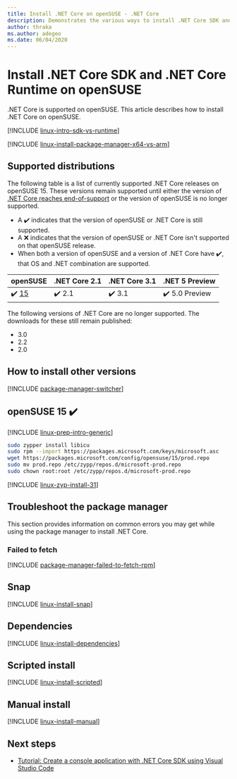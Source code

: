 ```yaml
---
title: Install .NET Core on openSUSE - .NET Core
description: Demonstrates the various ways to install .NET Core SDK and .NET Core Runtime on openSUSE.
author: thraka
ms.author: adegeo
ms.date: 06/04/2020
---
```


# Install .NET Core SDK and .NET Core Runtime on openSUSE

.NET Core is supported on openSUSE. This article describes how to install .NET Core on openSUSE.

[!INCLUDE [linux-intro-sdk-vs-runtime](includes/linux-intro-sdk-vs-runtime.md)]

[!INCLUDE [linux-install-package-manager-x64-vs-arm](includes/linux-install-package-manager-x64-vs-arm.md)]

## Supported distributions

The following table is a list of currently supported .NET Core releases on openSUSE 15. These versions remain supported until either the version of [.NET Core reaches end-of-support](https://dotnet.microsoft.com/platform/support/policy/dotnet-core) or the version of openSUSE is no longer supported.

- A ✔️ indicates that the version of openSUSE or .NET Core is still supported.
- A ❌ indicates that the version of openSUSE or .NET Core isn't supported on that openSUSE release.
- When both a version of openSUSE and a version of .NET Core have ✔️, that OS and .NET combination are supported.

| openSUSE                   | .NET Core 2.1 | .NET Core 3.1 | .NET 5 Preview |
|----------------------------|---------------|---------------|----------------|
| ✔️ [15](#opensuse-15-)     | ✔️ 2.1        | ✔️ 3.1        | ✔️ 5.0 Preview |

The following versions of .NET Core are no longer supported. The downloads for these still remain published:

- 3.0
- 2.2
- 2.0

## How to install other versions

[!INCLUDE [package-manager-switcher](./includes/package-manager-heading-hack-pkgname.md)]

## openSUSE 15 ✔️

[!INCLUDE [linux-prep-intro-generic](includes/linux-prep-intro-generic.md)]

```bash
sudo zypper install libicu
sudo rpm --import https://packages.microsoft.com/keys/microsoft.asc
wget https://packages.microsoft.com/config/opensuse/15/prod.repo
sudo mv prod.repo /etc/zypp/repos.d/microsoft-prod.repo
sudo chown root:root /etc/zypp/repos.d/microsoft-prod.repo
```

[!INCLUDE [linux-zyp-install-31](includes/linux-install-31-zyp.md)]

## Troubleshoot the package manager

This section provides information on common errors you may get while using the package manager to install .NET Core.

### Failed to fetch

[!INCLUDE [package-manager-failed-to-fetch-rpm](includes/package-manager-failed-to-fetch-rpm.md)]

## Snap

[!INCLUDE [linux-install-snap](includes/linux-install-snap.md)]

## Dependencies

[!INCLUDE [linux-install-dependencies](includes/linux-install-dependencies.md)]

## Scripted install

[!INCLUDE [linux-install-scripted](includes/linux-install-scripted.md)]

## Manual install

[!INCLUDE [linux-install-manual](includes/linux-install-manual.md)]

## Next steps

- [Tutorial: Create a console application with .NET Core SDK using Visual Studio Code](../tutorials/with-visual-studio-code.md)
